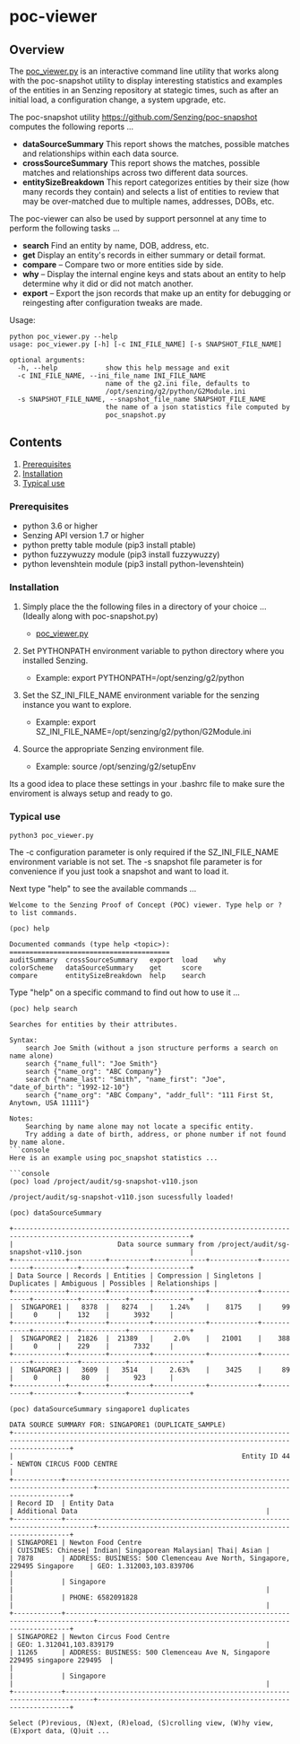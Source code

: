 # poc-viewer

## Overview

The [poc_viewer.py](poc_viewer.py) is an interactive command line utility that works along with the poc-snapshot utility to display interesting statistics and examples of the entities in an Senzing repository at stategic times, such as after an initial load, a configuration change, a system upgrade, etc.

The poc-snapshot utility https://github.com/Senzing/poc-snapshot computes the following reports ...
- **dataSourceSummary** This report shows the matches, possible matches and relationships within each data source.
- **crossSourceSummary** This report shows the matches, possible matches and relationships across two different data sources.
- **entitySizeBreakdown** This report categorizes entities by their size (how many records they contain) and selects a list of entities to review that may be over-matched due to multiple names, addresses, DOBs, etc. 

The poc-viewer can also be used by support personnel at any time to perform the following tasks ...
- **search** Find an entity by name, DOB, address, etc.
- **get** Display an entity's records in either summary or detail format.
- **compare** – Compare two or more entities side by side.
- **why** – Display the internal engine keys and stats about an entity to help determine why it did or did not match another. 
- **export** – Export the json records that make up an entity for debugging or reingesting after configuration tweaks are made.

Usage:

```console
python poc_viewer.py --help
usage: poc_viewer.py [-h] [-c INI_FILE_NAME] [-s SNAPSHOT_FILE_NAME]

optional arguments:
  -h, --help            show this help message and exit
  -c INI_FILE_NAME, --ini_file_name INI_FILE_NAME
                        name of the g2.ini file, defaults to
                        /opt/senzing/g2/python/G2Module.ini
  -s SNAPSHOT_FILE_NAME, --snapshot_file_name SNAPSHOT_FILE_NAME
                        the name of a json statistics file computed by
                        poc_snapshot.py
```

## Contents

1. [Prerequisites](#Prerequisites)
2. [Installation](#Installation)
3. [Typical use](#Typical-use)

### Prerequisites
- python 3.6 or higher
- Senzing API version 1.7 or higher
- python pretty table module (pip3 install ptable)
- python fuzzywuzzy module (pip3 install fuzzywuzzy)
- python levenshtein module (pip3 install python-levenshtein)

### Installation

1. Simply place the the following files in a directory of your choice ...  (Ideally along with poc-snapshot.py)
    - [poc_viewer.py](poc_viewer.py) 

2. Set PYTHONPATH environment variable to python directory where you installed Senzing.
    - Example: export PYTHONPATH=/opt/senzing/g2/python

3. Set the SZ_INI_FILE_NAME environment variable for the senzing instance you want to explore.
    - Example: export SZ_INI_FILE_NAME=/opt/senzing/g2/python/G2Module.ini

4. Source the appropriate Senzing environment file. 
    - Example: source /opt/senzing/g2/setupEnv

Its a good idea to place these settings in your .bashrc file to make sure the enviroment is always setup and ready to go.


### Typical use
```console
python3 poc_viewer.py 
```
The -c configuration parameter is only required if the SZ_INI_FILE_NAME environment variable is not set.
The -s snapshot file parameter is for convenience if you just took a snapshot and want to load it.

Next type "help" to see the available commands ...
```console
Welcome to the Senzing Proof of Concept (POC) viewer. Type help or ? to list commands.

(poc) help

Documented commands (type help <topic>):
========================================
auditSummary  crossSourceSummary   export  load    why
colorScheme   dataSourceSummary    get     score 
compare       entitySizeBreakdown  help    search
```
Type "help" on a specific command to find out how to use it ...
```console
(poc) help search

Searches for entities by their attributes.

Syntax:
    search Joe Smith (without a json structure performs a search on name alone)
    search {"name_full": "Joe Smith"}
    search {"name_org": "ABC Company"}
    search {"name_last": "Smith", "name_first": "Joe", "date_of_birth": "1992-12-10"}
    search {"name_org": "ABC Company", "addr_full": "111 First St, Anytown, USA 11111"}

Notes: 
    Searching by name alone may not locate a specific entity.
    Try adding a date of birth, address, or phone number if not found by name alone.
```console
Here is an example using poc_snapshot statistics ...

```console
(poc) load /project/audit/sg-snapshot-v110.json

/project/audit/sg-snapshot-v110.json sucessfully loaded!

(poc) dataSourceSummary

+------------------------------------------------------------------------------------------------------------------+
|                          Data source summary from /project/audit/sg-snapshot-v110.json                           |
+-------------+---------+----------+-------------+------------+------------+-----------+-----------+---------------+
| Data Source | Records | Entities | Compression | Singletons | Duplicates | Ambiguous | Possibles | Relationships |
+-------------+---------+----------+-------------+------------+------------+-----------+-----------+---------------+
|  SINGAPORE1 |   8378  |   8274   |    1.24%    |    8175    |     99     |     0     |    132    |      3932     |
+-------------+---------+----------+-------------+------------+------------+-----------+-----------+---------------+
|  SINGAPORE2 |  21826  |  21389   |     2.0%    |   21001    |    388     |     0     |    229    |      7332     |
+-------------+---------+----------+-------------+------------+------------+-----------+-----------+---------------+
|  SINGAPORE3 |   3609  |   3514   |    2.63%    |    3425    |     89     |     0     |     80    |      923      |
+-------------+---------+----------+-------------+------------+------------+-----------+-----------+---------------+

(poc) dataSourceSummary singapore1 duplicates

DATA SOURCE SUMMARY FOR: SINGAPORE1 (DUPLICATE_SAMPLE)
+----------------------------------------------------------------------------------------------------------------------------------------------------------+
|                                                         Entity ID 44 - NEWTON CIRCUS FOOD CENTRE                                                         |
+------------+-----------------------------------------------------------------------------+---------------------------------------------------------------+
| Record ID  | Entity Data                                                                 | Additional Data                                               |
+------------+-----------------------------------------------------------------------------+---------------------------------------------------------------+
| SINGAPORE1 | Newton Food Centre                                                          | CUISINES: Chinese| Indian| Singaporean Malaysian| Thai| Asian |
| 7878       | ADDRESS: BUSINESS: 500 Clemenceau Ave North, Singapore, 229495 Singapore    | GEO: 1.312003,103.839706                                      |
|            | Singapore                                                                   |                                                               |
|            | PHONE: 6582091828                                                           |                                                               |
+------------+-----------------------------------------------------------------------------+---------------------------------------------------------------+
| SINGAPORE2 | Newton Circus Food Centre                                                   | GEO: 1.312041,103.839179                                      |
| 11265      | ADDRESS: BUSINESS: 500 Clemenceau Ave N, Singapore 229495 singapore 229495  |                                                               |
|            | Singapore                                                                   |                                                               |
+------------+-----------------------------------------------------------------------------+---------------------------------------------------------------+

Select (P)revious, (N)ext, (R)eload, (S)crolling view, (W)hy view, (E)xport data, (Q)uit ...
```
